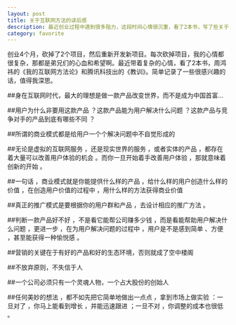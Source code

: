 ```yaml
---
layout: post
title: 关于互联网方法的读后感
description: 最近创业过程中遇到很多阻力，这段时间心情很沉重，看了2本书，写了些关于互联网的一些感悟和摘抄的一些语句
category: favorite
---
```


创业4个月，砍掉了2个项目，然后重新开发新项目。每次砍掉项目，我的心情都很复杂，那都是弟兄们的心血和希望啊。最近带着复杂的心情，看了2本书，周鸿祎的《我的互联网方法论》和腾讯科技出的《教训》。简单记录了一些很感兴趣的话，值得我深思。

##身在互联网时代，最大的理想是做一款产品改变世界，而不是成为中国首富…

##用户为什么非要用这款产品 ？这款产品能为用户解决什么问题 ？这款产品与竞争对手的产品到底有哪些不同 ？

##所谓的商业模式都是给用户一个个解决问题中不自觉形成的

##无论是虚拟的互联网服务 ，还是现实世界的服务 ，或者实体的产品 ，都存在着大量可以改善用户体验的机会 。而你一旦开始着手改善用户体验 ，那就意味着创新的开始 。

##一句话 ，商业模式就是你能提供什么样的产品 ，给什么样的用户创造什么样的价值 ，在创造用户价值的过程中 ，用什么样的方法获得商业价值 

##真正的推广模式是要根据你的用户群和产品 ，去设计相应的推广方法 。

##判断一款产品好不好 ，不是看它能帮公司赚多少钱 ，而是看能帮助用户解决什么问题 ，更进一步 ，在为用户解决问题的过程中 ，用户是不是感到简单 、方便 ，甚至能获得一种愉悦感 。

##营销的关键在于有好的产品和好的生态环境，否则就成了空中楼阁

##不放弃原则，不失信于人

##一个公司必须只有一个灵魂人物，一个占大股份的创始人

##任何美妙的想法 ，都不如先把它简单地做出一点点 ，拿到市场上做实验 ：一旦对了 ，你马上能看到增长 ，并能迅速跟进 ；一旦不对 ，你调整的成本也很低 。
